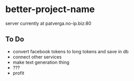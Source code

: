 # better-project-name

server currently at patverga.no-ip.biz:80


To Do
----
- convert facebook tokens to long tokens and save in db
- connect other services 
- make text generation thing
- ???
- profit
